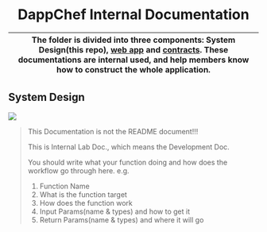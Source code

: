<p align="center">
    <h1 align="center">
        DappChef Internal Documentation
    </h1>
</p>

| The folder is divided into three components: System Design(this repo), [web app](./web-app.md) and [contracts](./contracts.md). These documentations are internal used, and help members know how to construct the whole application. |
| ------------------------------------------------------------------------------------------------------------------------------------------------------------------------------------------------------------------------------------- |

## System Design

![](https://i.imgur.com/0B4kA15.png)

> This Documentation is not the README document!!!
>
> This is Internal Lab Doc., which means the Development Doc.
>
> You should write what your function doing and how does the workflow go through here.
> e.g.
>
> 1. Function Name
> 1. What is the function target
> 1. How does the function work
> 1. Input Params(name & types) and how to get it
> 1. Return Params(name & types) and where it will go
